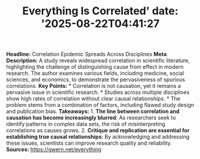﻿---
title: "Everything Is Correlated'
date: '2025-08-22T04:41:27"
category: "Markets"
summary: ""
slug: "everything is correlated"
source_urls:
  - "https://gwern.net/everything"
seo:
  title: "Everything Is Correlated | Hash n Hedge'
  description: '"
  keywords: ["news", "markets", "brief"]
---
**Headline:** Correlation Epidemic Spreads Across Disciplines  **Meta Description:** A study reveals widespread correlation in scientific literature, highlighting the challenge of distinguishing cause from effect in modern research. The author examines various fields, including medicine, social sciences, and economics, to demonstrate the pervasiveness of spurious correlations.  **Key Points:**  * Correlation is not causation, yet it remains a pervasive issue in scientific research. * Studies across multiple disciplines show high rates of correlation without clear causal relationships. * The problem stems from a combination of factors, including flawed study design and publication bias.  **Takeaways:**  1. **The line between correlation and causation has become increasingly blurred**: As researchers seek to identify patterns in complex data sets, the risk of misinterpreting correlations as causes grows. 2. **Critique and replication are essential for establishing true causal relationships**: By acknowledging and addressing these issues, scientists can improve research quality and reliability.  **Sources:**  https://gwern.net/everything 
